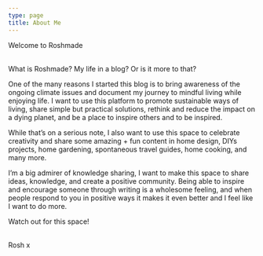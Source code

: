```yaml
---
type: page
title: About Me
---
```

Welcome to Roshmade

\
What is Roshmade? My life in a blog? Or is it more to that?

One of the many reasons I started this blog is to bring awareness of the ongoing climate issues and document my journey to mindful living while enjoying life. I want to use this platform to promote sustainable ways of living, share simple but practical solutions, rethink and reduce the impact on a dying planet, and be a place to inspire others and to be inspired.


While that’s on a serious note, I also want to use this space to celebrate creativity and share some amazing + fun content in home design, DIYs projects, home gardening, spontaneous travel guides, home cooking, and many more. 

I’m a big admirer of knowledge sharing, I want to make this space to share ideas, knowledge, and create a positive community. Being able to inspire and encourage someone through writing is a wholesome feeling, and when people respond to you in positive ways it makes it even better and I feel like I want to do more. 


Watch out for this space!

\
Rosh x